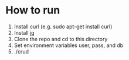 How to run
==========

1. Install curl (e.g. sudo apt-get install curl)
2. Install [jq](http://stedolan.github.io/jq/)
3. Clone the repo and cd to this directory
4. Set environment variables user, pass, and db
5. ./crud




